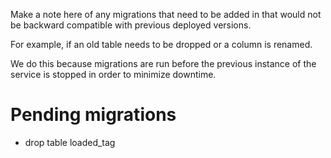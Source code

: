 Make a note here of any migrations that need to be added in that would not be backward compatible with previous deployed versions.

For example, if an old table needs to be dropped or a column is renamed.

We do this because migrations are run before the previous instance of the service is stopped in order to minimize downtime.

# Pending migrations

- drop table loaded_tag